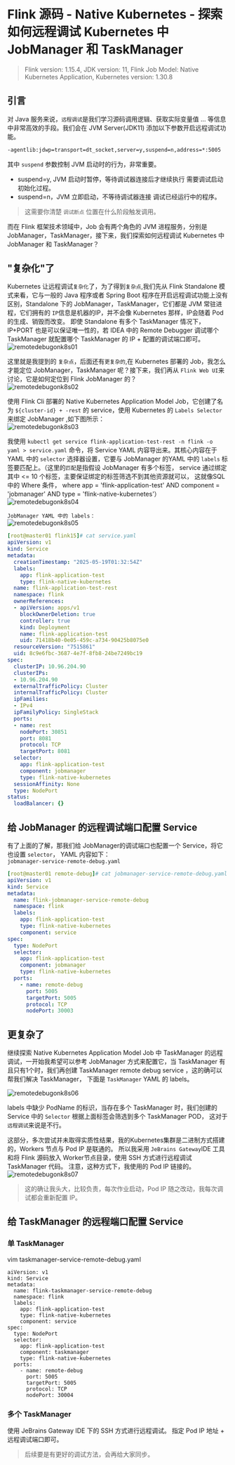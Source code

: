 # Flink 源码 - Native Kubernetes - 探索如何远程调试 Kubernetes 中 JobManager 和 TaskManager

>Flink version: 1.15.4, JDK version: 11, Flink Job Model: Native Kubernetes Application, Kubernetes version: 1.30.8         

## 引言  
对 Java 服务来说，`远程调试`是我们学习源码调用逻辑、获取实际变量值 ... 等信息中非常高效的手段。我们会在 JVM Server(JDK11) 添加以下参数开启远程调试功能。          
```bash
-agentlib:jdwp=transport=dt_socket,server=y,suspend=n,address=*:5005
```

其中 `suspend` 参数控制 JVM 启动时的行为，非常重要。   

* suspend=y, JVM 启动时暂停，等待调试器连接后才继续执行	需要调试启动初始化过程。     
* suspend=n，JVM 立即启动，不等待调试器连接	调试已经运行中的程序。       

>这需要你清楚 `调试断点` 位置在什么阶段触发调用。             
 
而在 Flink 框架技术领域中，Job 会有两个角色的 JVM 进程服务，分别是 JobManager，TaskManager，接下来，我们探索如何远程调试 Kubernetes 中 JobManager 和 TaskManager？     

## "复杂化"了       
Kubernetes 让远程调试`复杂化`了，为了得到`复杂点`,我们先从 Flink Standalone 模式来看，它与一般的 Java 程序或者 Spring Boot 程序在开启远程调试功能上没有区别，Standalone 下的 JobManager，TaskManager，它们都是 JVM 常驻进程，它们拥有的 `IP`信息是机器的IP，并不会像 Kubernetes 那样，IP会随着 Pod 的生成、销毁而改变。 即使 Standalone 有多个 TaskManager 情况下，IP+PORT 也是可以保证唯一性的，若 IDEA 中的 Remote Debugger 调试哪个 TaskManager 就配置哪个 TaskManager 的 IP + 配置的调试端口即可。      
![remotedebugonk8s01](http://img.xinzhuxiansheng.com/blogimgs/flink/remotedebugonk8s01.jpg)    

这里就是我提到的 `复杂点`，后面还有`更复杂的`,在 Kubernetes 部署的 Job，我怎么才能定位 JobManager，TaskManager 呢？接下来，我们再从 `Flink Web UI`来讨论，它是如何定位到 Flink JobManager 的？     
![remotedebugonk8s02](http://img.xinzhuxiansheng.com/blogimgs/flink/remotedebugonk8s02.jpg)   

使用 Flink Cli 部署的 Native Kubernetes Application Model Job，它创建了名为 `${cluster-id} + -rest` 的 service，使用 Kubernetes 的 `Labels Selector` 来绑定 JobManager ,如下图所示：    
![remotedebugonk8s03](http://img.xinzhuxiansheng.com/blogimgs/flink/remotedebugonk8s03.jpg)      

我使用 `kubectl get service flink-application-test-rest -n flink -o yaml > service.yaml` 命令，将 Service YAML 内容导出来。其核心内容在于 YAML 中的 `selector` 选择器设置，它要与 JobManager 的YAML 中的 `labels` 标签要匹配上。（这里的`匹配`是指假设 JobManager 有多个标签， service 通过绑定其中 <= 10 个标签，主要保证绑定的标签筛选不到其他资源就可以， 这就像SQL 中的 Where 条件， where app = 'flink-application-test' AND component = 'jobmanager' AND type = 'flink-native-kubernetes'）      
![remotedebugonk8s04](http://img.xinzhuxiansheng.com/blogimgs/flink/remotedebugonk8s04.jpg)      

`JobManager YAML 中的 labels：`  
![remotedebugonk8s05](http://img.xinzhuxiansheng.com/blogimgs/flink/remotedebugonk8s05.jpg)    

```yaml
[root@master01 flink15]# cat service.yaml
apiVersion: v1
kind: Service
metadata:
  creationTimestamp: "2025-05-19T01:32:54Z"
  labels:
    app: flink-application-test
    type: flink-native-kubernetes
  name: flink-application-test-rest
  namespace: flink
  ownerReferences:
  - apiVersion: apps/v1
    blockOwnerDeletion: true
    controller: true
    kind: Deployment
    name: flink-application-test
    uid: 71418b40-0e05-459c-a734-90425b8075e0
  resourceVersion: "7515861"
  uid: 8c9e6fbc-3687-4e7f-8fb8-24be7249bc19
spec:
  clusterIP: 10.96.204.90
  clusterIPs:
  - 10.96.204.90
  externalTrafficPolicy: Cluster
  internalTrafficPolicy: Cluster
  ipFamilies:
  - IPv4
  ipFamilyPolicy: SingleStack
  ports:
  - name: rest
    nodePort: 30851
    port: 8081
    protocol: TCP
    targetPort: 8081
  selector:
    app: flink-application-test
    component: jobmanager
    type: flink-native-kubernetes
  sessionAffinity: None
  type: NodePort
status:
  loadBalancer: {}
```

## 给 JobManager 的远程调试端口配置 Service 
有了上面的了解，那我们给 JobManager的调试端口也配置一个 Service，将它也设置 `selector`， YAML 内容如下：  
`jobmanager-service-remote-debug.yaml`  
```yaml
[root@master01 remote-debug]# cat jobmanager-service-remote-debug.yaml
apiVersion: v1
kind: Service
metadata:
  name: flink-jobmanager-service-remote-debug
  namespace: flink
  labels:
    app: flink-application-test
    type: flink-native-kubernetes
    component: service
spec:
  type: NodePort
  selector:
    app: flink-application-test
    component: jobmanager
    type: flink-native-kubernetes
  ports:
    - name: remote-debug
      port: 5005
      targetPort: 5005
      protocol: TCP
      nodePort: 30003
```

## 更复杂了
继续探索 Native Kubernetes Application Model Job 中 TaskManager 的远程调试，一开始我希望可以参考 JobManager 方式来配置它，当 TaskManager 有且只有1个时，我们再创建 TaskManager remote debug service ，这的确可以帮我们解决 TaskManager， 下面是 `TaskManager` YAML 的 labels。 

![remotedebugonk8s06](http://img.xinzhuxiansheng.com/blogimgs/flink/remotedebugonk8s06.jpg)     

labels 中缺少 PodName 的标识，当存在多个 TaskManager 时，我们创建的 Service 中的 `Selector` 根据上面标签会筛选到多个 TaskManager POD， 这对于 `远程调试`来说是不行。   

这部分，多次尝试并未取得实质性结果，我的Kubernetes集群是二进制方式搭建的，Workers 节点与 Pod IP 是联通的。 所以我采用 `JeBrains Gateway`IDE 工具 和将 Flink 源码放入 Worker节点目录，使用 SSH 方式进行远程调试 TaskManager 代码。 注意，这种方式下，我使用的 Pod IP 链接的。     
![remotedebugonk8s07](http://img.xinzhuxiansheng.com/blogimgs/flink/remotedebugonk8s07.jpg)  

>这的确让我头大，比较负责，每次作业启动，Pod IP 随之改动，我每次调试都会重新配置 IP。  

## 给 TaskManager 的远程端口配置 Service

### 单 TaskManager   
vim taskmanager-service-remote-debug.yaml 

```shell
aiVersion: v1
kind: Service
metadata:
  name: flink-taskmanager-service-remote-debug
  namespace: flink
  labels:
    app: flink-application-test
    type: flink-native-kubernetes
    component: service
spec:
  type: NodePort
  selector:
    app: flink-application-test
    component: taskmanager
    type: flink-native-kubernetes
  ports:
    - name: remote-debug
      port: 5005
      targetPort: 5005
      protocol: TCP
      nodePort: 30004 
```
### 多个 TaskManager  
使用 JeBrains Gateway IDE 下的 SSH 方式进行远程调试。 指定 Pod IP 地址 + 远程调试端口即可。 

>后续要是有更好的调试方法，会再给大家同步。  